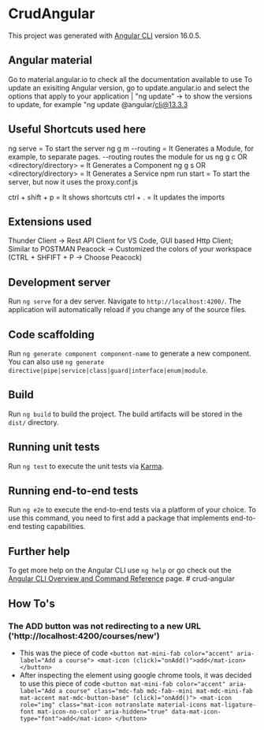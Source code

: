 # CrudAngular

This project was generated with [Angular CLI](https://github.com/angular/angular-cli) version 16.0.5.

## Angular material
Go to material.angular.io to check all the documentation available to use
To update an exisiting Angular version, go to update.angular.io and select the options that apply to your application | "ng update" -> to show the versions to update,
for example "ng update @angular/cli@13.3.3

## Useful Shortcuts used here
ng serve = To start the server
ng g m <NAME> --routing = It Generates a Module, for example, to separate pages. --routing routes the module for us
ng g c <NAME> OR <directory/directory> = It Generates a Component
ng g s <NAME> OR <directory/directory> = It Generates a Service
npm run start = To start the server, but now it uses the proxy.conf.js 

ctrl + shift + p = It shows shortcuts
ctrl + . = It updates the imports

## Extensions used
Thunder Client -> Rest API Client for VS Code, GUI based Http Client; Similar to POSTMAN
Peacock -> Customized the colors of your workspace (CTRL + SHFIFT + P -> Choose Peacock)

## Development server

Run `ng serve` for a dev server. Navigate to `http://localhost:4200/`. The application will automatically reload if you change any of the source files.

## Code scaffolding

Run `ng generate component component-name` to generate a new component. You can also use `ng generate directive|pipe|service|class|guard|interface|enum|module`.

## Build

Run `ng build` to build the project. The build artifacts will be stored in the `dist/` directory.

## Running unit tests

Run `ng test` to execute the unit tests via [Karma](https://karma-runner.github.io).

## Running end-to-end tests

Run `ng e2e` to execute the end-to-end tests via a platform of your choice. To use this command, you need to first add a package that implements end-to-end testing capabilities.

## Further help

To get more help on the Angular CLI use `ng help` or go check out the [Angular CLI Overview and Command Reference](https://angular.io/cli) page.
#   c r u d - a n g u l a r 
 
 

## How To's
### The ADD button was not redirecting to a new URL ('http://localhost:4200/courses/new')
- This was the piece of code
``
          <button mat-mini-fab color="accent" aria-label="Add a course">
            <mat-icon (click)="onAdd()">add</mat-icon>
          </button>
``
- After inspecting the element using google chrome tools, it was decided to use this piece of code
``
          <button mat-mini-fab color="accent" aria-label="Add a course" class="mdc-fab mdc-fab--mini mat-mdc-mini-fab mat-accent mat-mdc-button-base" (click)="onAdd()">
            <mat-icon role="img" class="mat-icon notranslate material-icons mat-ligature-font mat-icon-no-color" aria-hidden="true" data-mat-icon-type="font">add</mat-icon>
          </button>
``
